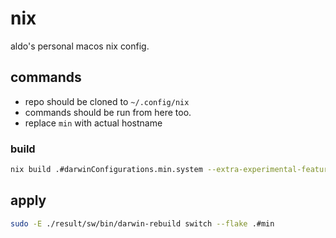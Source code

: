 # nix
aldo's personal macos nix config.

## commands
- repo should be cloned to `~/.config/nix`
- commands should be run from here too.
- replace `min` with actual hostname

### build
```bash
nix build .#darwinConfigurations.min.system --extra-experimental-features 'nix-command flakes'
```


## apply
```bash
sudo -E ./result/sw/bin/darwin-rebuild switch --flake .#min
```